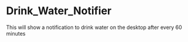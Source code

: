 # Drink_Water_Notifier
This will show a notification to drink water on the desktop after every 60 minutes
